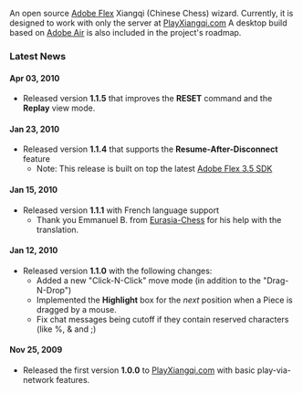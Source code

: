 An open source [Adobe Flex](http://www.adobe.com/products/flex/) Xiangqi (Chinese Chess) wizard.
Currently, it is designed to work with only the server at [PlayXiangqi.com](http://www.playxiangqi.com)
A desktop build based on [Adobe Air](http://www.adobe.com/products/air/) is also included in the project's roadmap.

### Latest News ###

#### Apr 03, 2010 ####
  * Released version **1.1.5** that improves the **RESET** command and the **Replay** view mode.

#### Jan 23, 2010 ####
  * Released version **1.1.4** that supports the **Resume-After-Disconnect** feature
    * Note: This release is built on top the latest [Adobe Flex 3.5 SDK](http://opensource.adobe.com/wiki/display/flexsdk/Flex+SDK)

#### Jan 15, 2010 ####
  * Released version **1.1.1** with French language support
    * Thank you Emmanuel B. from [Eurasia-Chess](http://www.eurasia-chess.com) for his help with the translation.

#### Jan 12, 2010 ####
  * Released version **1.1.0** with the following changes:
    * Added a new "Click-N-Click" move mode (in addition to the "Drag-N-Drop")
    * Implemented the **Highlight** box for the _next_ position when a Piece is dragged by a mouse.
    * Fix chat messages being cutoff if they contain reserved characters (like %, & and ;)

#### Nov 25, 2009 ####
  * Released the first version **1.0.0** to [PlayXiangqi.com](http://www.playxiangqi.com) with basic play-via-network features.
